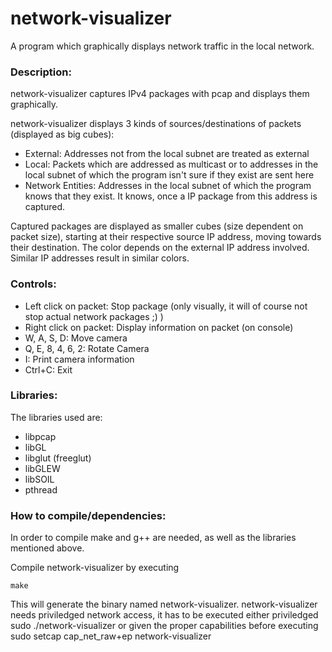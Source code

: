 network-visualizer
==================

A program which graphically displays network traffic in the local network.


### Description:

network-visualizer captures IPv4 packages with pcap and displays them graphically.

network-visualizer displays 3 kinds of sources/destinations of packets (displayed as big cubes):
* External: Addresses not from the local subnet are treated as external
* Local: Packets which are addressed as multicast or to addresses in the local subnet of which the program isn't sure if they exist are sent here
* Network Entities: Addresses in the local subnet of which the program knows that they exist. It knows, once a IP package from this address is captured.

Captured packages are displayed as smaller cubes (size dependent on packet size), starting at their respective source IP address, moving towards their destination. The color depends on the external IP address involved. Similar IP addresses result in similar colors.


### Controls:

* Left click on packet:  Stop package (only visually, it will of course not stop actual network packages ;) )
* Right click on packet: Display information on packet (on console)
* W, A, S, D: Move camera
* Q, E, 8, 4, 6, 2: Rotate Camera
* I: Print camera information
* Ctrl+C: Exit


### Libraries:

The libraries used are:
* libpcap
* libGL
* libglut (freeglut)
* libGLEW
* libSOIL
* pthread


### How to compile/dependencies:

In order to compile make and g++ are needed, as well as the libraries mentioned above.

Compile network-visualizer by executing

    make

This will generate the binary named network-visualizer. network-visualizer needs priviledged network access, it has to be executed either priviledged
    sudo ./network-visualizer
or given the proper capabilities before executing
    sudo setcap cap_net_raw+ep network-visualizer
